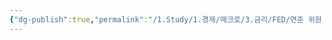 ```yaml
---
{"dg-publish":true,"permalink":"/1.Study/1.경제/매크로/3.금리/FED/연준 위원 발언/","created":"2024-11-20T21:02:27.162+09:00","updated":"2025-06-03T20:07:19.755+09:00"}
---
```


